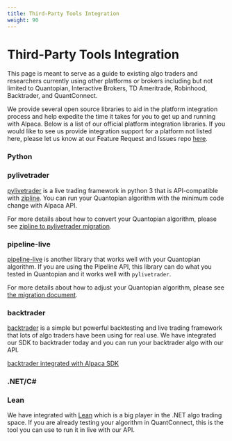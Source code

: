 ```yaml
---
title: Third-Party Tools Integration
weight: 90
---
```

# Third-Party Tools Integration

This page is meant to serve as a guide to existing algo traders and researchers
currently using other platforms or brokers including but not limited to Quantopian,
Interactive Brokers, TD Ameritrade, Robinhood, Backtrader, and QuantConnect.

We provide several open source libraries to aid in the platform integration process and
help expedite the time it takes for you to get up and running with Alpaca. Below is a list of
our official platform integration libraries. If you would like to see us provide integration support
for a platform not listed here, please let us know at our Feature Request and Issues repo 
[here](https://github.com/alpacahq/Alpaca-API).

### Python

### pylivetrader
[pylivetrader](https://github.com/alpacahq/pylivetrader/) is a live trading framework in
python 3 that is API-compatible with [zipline](https://github.com/quantopian/zipline/).
You can run your Quantopian algorithm with the minimum code change with Alpaca API.

For more details about how to convert your Quantopian algorithm, please see
[zipline to pylivetrader migration](./zipline-to-pylivetrader/).

### pipeline-live
[pipeline-live](https://github.com/alpacahq/pipeline-live/) is another library
that works well with your Quantopian algorithm. If you are using the Pipeline API,
this library can do what you tested in Quantopian and it works well with
`pylivetrader`.

For more details about how to adjust your Quantopian algorithm, please see
[the migration document](./quantopian-to-pipeline-live/).


### backtrader
[backtrader](https://github.com/backtrader/backtrader/) is a simple but
powerful backtesting and live trading framework that lots of algo traders
have been using for real use. We have integrated our SDK to backtrader
today and you can run your backtrader algo with our API.

[backtrader integrated with Alpaca SDK](https://github.com/alpacahq/alpaca-backtrader-api/)

### .NET/C\#

### Lean
We have integrated with [Lean](https://github.com/QuantConnect/Lean/)
which is a big player in the .NET algo trading space. If you are
already testing your algorithm in QuantConnect, this is the tool
you can use to run it in live with our API.
